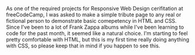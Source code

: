 As one of the required projects for Responsive Web Design cerifitation at freeCodeCamp, I was asked to make a simple tribute page to any real or fictional person to demonstrate basic comepetency in HTML and CSS. Since I've been to a lot of Frank Zappa albums while I've been learning to code for the past month, it seemed like a natural choice. I'm starting to feel pretty comfortable with HTML, but this is my first time really doing anything with CSS, so please keep that in mind if you happen to see this.
